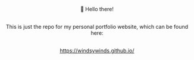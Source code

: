 <br/><br/>

<div align="center">
👋 Hello there!   
<br/><br/>


This is just the repo for my personal portfolio website, which can be found here:<br/><br/>

https://windsywinds.github.io/

</div>
